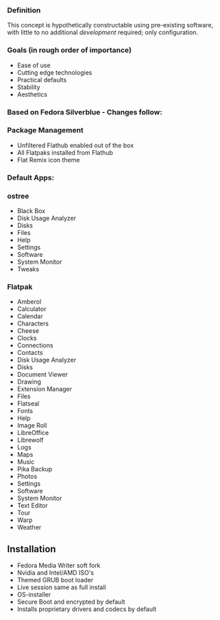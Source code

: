 ### Definition
This concept is hypothetically constructable using pre-existing software, with little to no additional *development* required; only configuration.

### Goals (in rough order of importance)
* Ease of use
* Cutting edge technologies
* Practical defaults
* Stability
* Aesthetics

### Based on Fedora Silverblue - Changes follow:

### Package Management
* Unfiltered Flathub enabled out of the box
* All Flatpaks installed from Flathub
* Flat Remix icon theme

### Default Apps:

### ostree
* Black Box
* Disk Usage Analyzer
* Disks
* Files
* Help
* Settings
* Software
* System Monitor
* Tweaks

### Flatpak
* Amberol
* Calculator
* Calendar
* Characters
* Cheese
* Clocks
* Connections
* Contacts
* Disk Usage Analyzer
* Disks
* Document Viewer
* Drawing
* Extension Manager
* Files
* Flatseal
* Fonts
* Help
* Image Roll
* LibreOffice
* Librewolf
* Logs
* Maps
* Music
* Pika Backup
* Photos
* Settings
* Software
* System Monitor
* Text Editor
* Tour
* Warp
* Weather

## Installation
* Fedora Media Writer soft fork
* Nvidia and Intel/AMD ISO's
* Themed GRUB boot loader
* Live session same as full install
* OS-installer
* Secure Boot and encrypted by default
* Installs proprietary drivers and codecs by default
